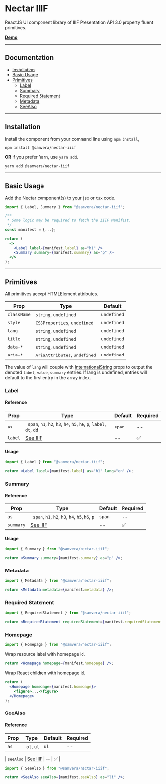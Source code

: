 # Nectar IIIF

ReactJS UI component library of IIIF Presentation API 3.0 property fluent primitives.

[**Demo**](https://samvera-labs.github.io/nectar-iiif)

---

## Documentation

- [Installation](#installation)
- [Basic Usage](#basic-usage)
- [Primitives](#primitives)
  - [Label](#label)
  - [Summary](#summary)
  - [Required Statement](#required-statement)
  - [Metadata](#metadata)
  - [SeeAlso](#seealso)

---

<h2 id="installation">Installation</h2>

Install the component from your command line using `npm install`,

```shell
npm install @samvera/nectar-iiif
```

**OR** if you prefer Yarn, use `yarn add`.

```shell
yarn add @samvera/nectar-iiif
```

---

<h2 id="basic-usage">Basic Usage</h2>

Add the Nectar component(s) to your `jsx` or `tsx` code.

```jsx
import { Label, Summary } from "@samvera/nectar-iiif";
```

```jsx
/**
 * Some logic may be required to fetch the IIIF Manifest.
 */
const manifest = {...};

return (
  <>
    <Label label={manifest.label} as="h1" />
    <Summary summary={manifest.summary} as="p" />
  </>
);
```

---

## Primitives

All primitives accept HTMLElement attributes.

| Prop        | Type                          | Default     |
| ----------- | ----------------------------- | ----------- |
| `className` | `string`, `undefined`         | `undefined` |
| `style`     | `CSSProperties`, `undefined`  | `undefined` |
| `lang`      | `string`, `undefined`         | `undefined` |
| `title`     | `string`, `undefined`         | `undefined` |
| `data-*`    | `string`, `undefined`         | `undefined` |
| `aria-*`    | `AriaAttributes`, `undefined` | `undefined` |

The value of `lang` will couple with [InternationalString](https://github.com/IIIF-Commons/presentation-3-types/blob/main/iiif/descriptive.d.ts#L6-L8) props to output the denoted `label`, `value`, `summary` entries. If lang is undefined, entries will default to the first entry in the array index.

### Label

#### Reference

| Prop    | Type                                                                  | Default | Required           |
| ------- | --------------------------------------------------------------------- | ------- | ------------------ |
| `as`    | ` span`, `h1`, `h2`, `h3`, `h4`, `h5`, `h6`, `p`, `label`, `dt`, `dd` | `span`  | --                 |
| `label` | [See IIIF](https://iiif.io/api/presentation/3.0/#label)               | --      | :white_check_mark: |

#### Usage

```jsx
import { Label } from "@samvera/nectar-iiif";
```

```jsx
return <Label label={manifest.label} as="h1" lang="en" />;
```

### Summary

#### Reference

| Prop      | Type                                                      | Default | Required           |
| --------- | --------------------------------------------------------- | ------- | ------------------ |
| `as`      | ` span`, `h1`, `h2`, `h3`, `h4`, `h5`, `h6`, `p`          | `span`  | --                 |
| `summary` | [See IIIF](https://iiif.io/api/presentation/3.0/#summary) | --      | :white_check_mark: |

#### Usage

```jsx
import { Summary } from "@samvera/nectar-iiif";
```

```jsx
return <Summary summary={manifest.summary} as="p" />;
```

### Metadata

```jsx
import { Metadata } from "@samvera/nectar-iiif";
```

```jsx
return <Metadata metadata={manifest.metadata} />;
```

### Required Statement

```jsx
import { RequiredStatement } from "@samvera/nectar-iiif";
```

```jsx
return <RequiredStatement requiredStatement={manifest.requiredStatement} />;
```

### Homepage

```jsx
import { Homepage } from "@samvera/nectar-iiif";
```

Wrap resource label with homepage id.

```jsx
return <Homepage homepage={manifest.homepage} />;
```

Wrap React children with homepage id.

```jsx
return (
  <Homepage homepage={manifest.homepage}>
    <figure>...</figure>
  </Homepage>
);
```

### SeeAlso

#### Reference

| Prop      | Type                                                      | Default | Required           |
| --------- | --------------------------------------------------------- | ------- | ------------------ |
| `as`      | ` ol`, `ul`                                               | `ul`    | --                 |

| `seeAlso` | [See IIIF](https://iiif.io/api/presentation/3.0/#seealso) | --      | :white_check_mark: |

```jsx
import { SeeAlso } from "@samvera/nectar-iiif";
```

```jsx
return <SeeAlso seeAlso={manifest.seeAlso} as="li" />;
```
